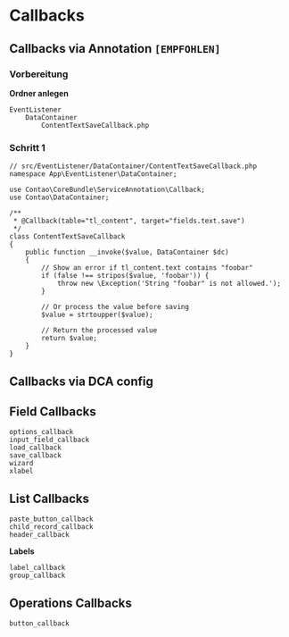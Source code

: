 # Callbacks




## Callbacks via Annotation `[EMPFOHLEN]`

### Vorbereitung

**Ordner anlegen**

    EventListener
        DataContainer
            ContentTextSaveCallback.php


### Schritt 1

    // src/EventListener/DataContainer/ContentTextSaveCallback.php
    namespace App\EventListener\DataContainer;
    
    use Contao\CoreBundle\ServiceAnnotation\Callback;
    use Contao\DataContainer;

    /**
     * @Callback(table="tl_content", target="fields.text.save")
     */
    class ContentTextSaveCallback
    {
        public function __invoke($value, DataContainer $dc)
        {
            // Show an error if tl_content.text contains "foobar"
            if (false !== stripos($value, 'foobar')) {
                throw new \Exception('String "foobar" is not allowed.');
            }
    
            // Or process the value before saving
            $value = strtoupper($value);
    
            // Return the processed value
            return $value;
        }
    }





## Callbacks via DCA config






## Field Callbacks

    options_callback
    input_field_callback
    load_callback
    save_callback
    wizard
    xlabel

## List Callbacks

    paste_button_callback
    child_record_callback
    header_callback

**Labels**

    label_callback
    group_callback

## Operations Callbacks

    button_callback
